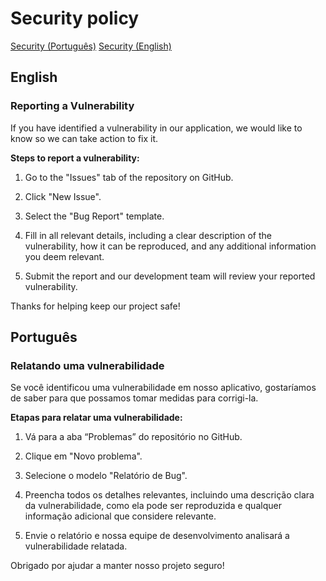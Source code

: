 # Security policy

[Security (Português)](./SECURITY.md#Português)
[Security (English)](./SECURITY.md#English)

## English

### Reporting a Vulnerability

If you have identified a vulnerability in our application, we would like to know so we can take action to fix it.

**Steps to report a vulnerability:**

1. Go to the "Issues" tab of the repository on GitHub.

2. Click "New Issue".

3. Select the "Bug Report" template.

4. Fill in all relevant details, including a clear description of the vulnerability, how it can be reproduced, and any additional information you deem relevant.

5. Submit the report and our development team will review your reported vulnerability.

Thanks for helping keep our project safe!

## Português

### Relatando uma vulnerabilidade

Se você identificou uma vulnerabilidade em nosso aplicativo, gostaríamos de saber para que possamos tomar medidas para corrigi-la.

**Etapas para relatar uma vulnerabilidade:**

1. Vá para a aba “Problemas” do repositório no GitHub.

2. Clique em "Novo problema".

3. Selecione o modelo "Relatório de Bug".

4. Preencha todos os detalhes relevantes, incluindo uma descrição clara da vulnerabilidade, como ela pode ser reproduzida e qualquer informação adicional que considere relevante.

5. Envie o relatório e nossa equipe de desenvolvimento analisará a vulnerabilidade relatada.

Obrigado por ajudar a manter nosso projeto seguro!

